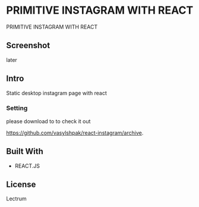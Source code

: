 # PRIMITIVE INSTAGRAM WITH REACT

PRIMITIVE INSTAGRAM WITH REACT

## Screenshot
later

## Intro

Static desktop instagram page with react

### Setting

please download to to check it out


https://github.com/vasylshpak/react-instagram/archive.


## Built With

* REACT.JS

## License

Lectrum
